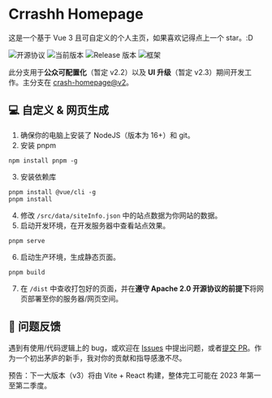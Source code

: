 # Crrashh Homepage
这是一个基于 Vue 3 且可自定义的个人主页，如果喜欢记得点上一个 star。:D  

![开源协议](https://img.shields.io/github/license/crrashh1542/crash-homepage)
![当前版本](https://img.shields.io/github/package-json/v/crrashh1542/crash-homepage)
![Release 版本](https://img.shields.io/github/v/release/crrashh1542/crash-homepage?include_prereleases)
![框架](https://img.shields.io/badge/framework-Vue%203-3fb984)

此分支用于**公众可配置化**（暂定 v2.2）以及 **UI 升级**（暂定 v2.3）期间开发工作。主分支在 [crash-homepage@v2](https://github.com/crrashh1542/crash-homepage/tree/v2)。  
  
## 💻 自定义 & 网页生成
1. 确保你的电脑上安装了 NodeJS（版本为 16+）和 git。
2. 安装 pnpm
```shell
npm install pnpm -g
```
3. 安装依赖库
```shell
pnpm install @vue/cli -g
pnpm install
```
4. 修改 `/src/data/siteInfo.json` 中的站点数据为你网站的数据。
5. 启动开发环境，在开发服务器中查看站点效果。
```shell
pnpm serve
```
6. 启动生产环境，生成静态页面。
```shell
pnpm build
```
7. 在 `/dist` 中查收打包好的页面，并在**遵守 Apache 2.0 开源协议的前提下**将网页部署至你的服务器/网页空间。

## 🐛 问题反馈
遇到有使用/代码逻辑上的 bug，或欢迎在 [Issues](https://github.com/crrashh1542/crash-homepage/issues) 中提出问题，或者[提交 PR](https://github.com/crrashh1542/crash-homepage/pulls)。作为一个初出茅庐的新手，我对你的贡献和指导感激不尽。

预告：下一大版本（v3）将由 Vite + React 构建，整体完工可能在 2023 年第一至第二季度。